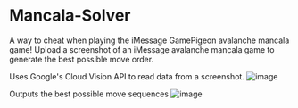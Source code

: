 # Mancala-Solver
A way to cheat when playing the iMessage GamePigeon avalanche mancala game!
Upload a screenshot of an iMessage avalanche mancala game to generate the best possible move order.

Uses Google's Cloud Vision API to read data from a screenshot.
![image](https://user-images.githubusercontent.com/73318619/151686278-051871e2-f9be-44bc-b117-8fd23e688b21.jpg)

Outputs the best possible move sequences
![image](https://user-images.githubusercontent.com/73318619/151686264-9ed7f586-b083-42b8-bcad-773760abbf95.png)

